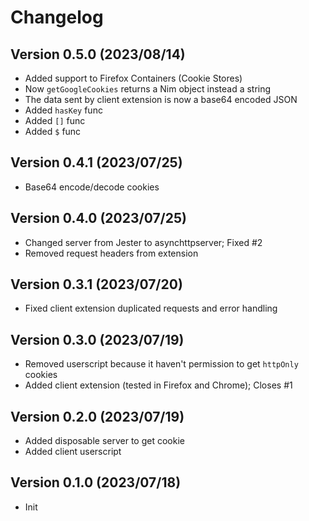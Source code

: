 # Changelog

## Version 0.5.0 (2023/08/14)

- Added support to Firefox Containers (Cookie Stores)
- Now `getGoogleCookies` returns a Nim object instead a string
- The data sent by client extension is now a base64 encoded JSON
- Added `hasKey` func
- Added `[]` func
- Added `$` func

## Version 0.4.1 (2023/07/25)

- Base64 encode/decode cookies

## Version 0.4.0 (2023/07/25)

- Changed server from Jester to asynchttpserver; Fixed #2
- Removed request headers from extension

## Version 0.3.1 (2023/07/20)

- Fixed client extension duplicated requests and error handling
  
## Version 0.3.0 (2023/07/19)

- Removed userscript because it haven't permission to get `httpOnly` cookies
- Added client extension (tested in Firefox and Chrome); Closes #1

## Version 0.2.0 (2023/07/19)

- Added disposable server to get cookie
- Added client userscript

## Version 0.1.0 (2023/07/18)

- Init
